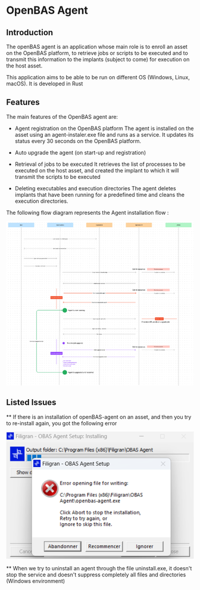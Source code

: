 # OpenBAS Agent

## Introduction

The openBAS agent is an application whose main role is to enroll an asset on the OpenBAS platform,
to retrieve jobs or scripts to be executed and to transmit this information to the implants (subject to come)
for execution on the host asset.

This application aims to be able to be run on different OS (Windows, Linux, macOS). It is developed in Rust

## Features

The main features of the OpenBAS agent are:
- Agent registration on the OpenBAS platform
  The agent is installed on the asset using an agent-instaler.exe file and runs as a service.
  It updates its status every 30 seconds on the OpenBAS platform.

- Auto upgrade the agent (on start-up and registration)

- Retrieval of jobs to be executed
  It retrieves the list of processes to be executed on the host asset,
  and created the implant to which it will transmit the scripts to be executed

- Deleting executables and execution directories
  The agent deletes implants that have been running for a predefined time and cleans the execution directories.

The following flow diagram represents the Agent installation flow :

![img.png](img.png) 

## Listed Issues

** If there is an installation of openBAS-agent on an asset, and then you try to re-install again, 
you got the following error

![img.png](../assets/images/img.png)


** When we try to uninstall an agent through the file uninstall.exe, it doesn't stop the service 
and doesn't suppress completely all files and directories (Windows environment)

